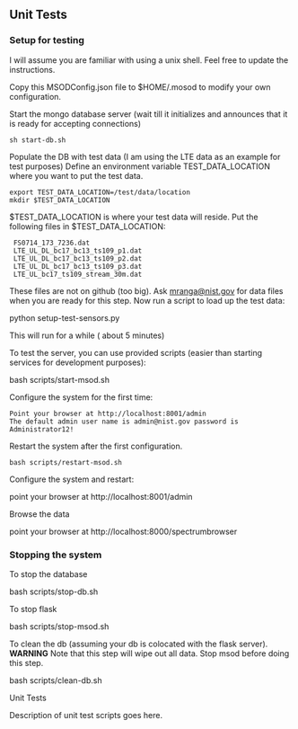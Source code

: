 <h2>Unit Tests</h2>

<h3>Setup for testing </h3>
I will assume you are familiar with using a unix shell. Feel free to update the instructions.

Copy this MSODConfig.json file to $HOME/.mosod to modify your own configuration.

Start the mongo database server
(wait till it initializes and announces that it is ready for accepting connections)

    sh start-db.sh 

Populate the DB with test data (I am using the LTE data as an example for test purposes)
Define an environment variable TEST_DATA_LOCATION where you want to put the test data.
    
    export TEST_DATA_LOCATION=/test/data/location
    mkdir $TEST_DATA_LOCATION
   
$TEST_DATA_LOCATION is where your test data will reside.
Put the following files in $TEST_DATA_LOCATION:

     FS0714_173_7236.dat  
     LTE_UL_DL_bc17_bc13_ts109_p1.dat  
     LTE_UL_DL_bc17_bc13_ts109_p2.dat  
     LTE_UL_DL_bc17_bc13_ts109_p3.dat
     LTE_UL_bc17_ts109_stream_30m.dat

These files are not on github (too big). Ask mranga@nist.gov for data files when you are ready for this step.
Now run a script to load up the test data:

   python setup-test-sensors.py 

This will run for a while ( about 5 minutes)

To test the server, you can use provided scripts (easier than starting services for development purposes):

   bash scripts/start-msod.sh

Configure the system for the first time:

    Point your browser at http://localhost:8001/admin
    The default admin user name is admin@nist.gov password is Administrator12!

Restart the system after the first configuration.

    bash scripts/restart-msod.sh

Configure the system  and restart:

   point your browser at http://localhost:8001/admin

Browse the data

   point your browser at http://localhost:8000/spectrumbrowser

<h3> Stopping the system</h3>

To stop the database

   bash scripts/stop-db.sh

To stop flask

   bash scripts/stop-msod.sh

To clean the db (assuming your db is colocated with the flask server). <b>WARNING</b> Note that this step will wipe out all data.
Stop msod before doing this step.

   bash scripts/clean-db.sh

</h3>Unit Tests</h3>

Description of unit test scripts goes here.
